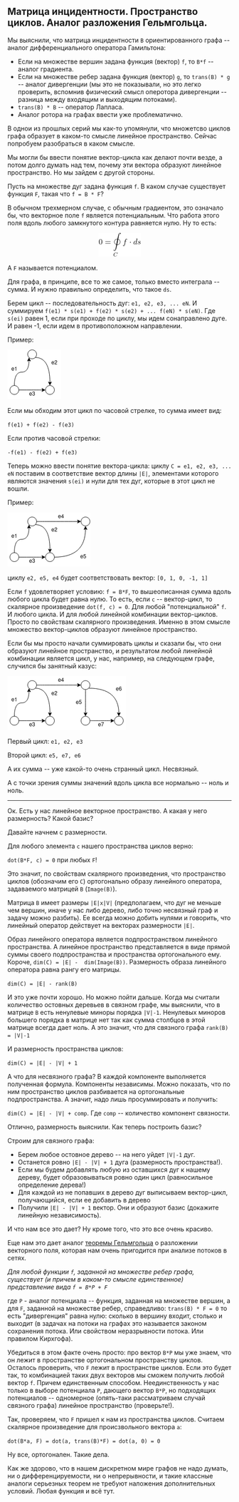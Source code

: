 ## Матрица инцидентности. Пространство циклов. Аналог разложения Гельмгольца.

Мы выяснили, что матрица инцидентности `B` ориентированного графа -- аналог дифференциального оператора Гамильтона:
 - Если на множестве вершин задана функция (вектор) `f`, то `B*f` -- аналог градиента.
 - Eсли на множестве ребер задана функция (вектор) `g`, то `trans(B) * g` -- аналог дивергенции (мы это не показывали, но это легко проверить, вспомнив физический смысл оперотора дивергенции -- разница между входящим и выходящим потоками).
 - `trans(B) * B` -- оператор Лапласа.
 - Аналог ротора на графах ввести уже проблематично.

 В однои из прошлых серий мы как-то упомянули, что множетсво циклов графа образует в каком-то смысле линейное пространство. Сейчас попробуем разобраться в каком смысле.

 Мы могли бы ввести понятие вектор-цикла как делают почти везде, а потом долго думать над тем, почему эти вектора образуют линейное пространство. Но мы зайдем с другой стороны.

 Пусть на множестве дуг задана функция `f`. В каком случае существует функция `F`, такая что `f = B * F`? 

 В обычном трехмерном случае, с обычным градиентом, это означало бы, что векторное поле `f` является потенциальным. Что работа этого поля вдоль любого замкнутого контура равняется нулю. Ну то есть:

 <center> 
 <img src=formulas/work.png >
 </center>

А `F` называется потенциалом.

 Для графа, в принципе, все то же самое, только вместо интеграла -- сумма. И нужно правильно определить, что такое `ds`.

Берем цикл -- последовательность дуг: `e1, e2, e3, ... eN`.  И суммируем `f(e1) * s(e1) + f(e2) * s(e2) + ... f(eN) * s(eN)`.
Где `s(ei)` равен 1, если при проходе по циклу, мы идем сонаправлено дуге. И равен  -1, если идем в противоположном направлении.

Пример:

![Diagram](graphs/triangle_oriented.png)

Если мы обходим этот цикл по часовой стрелке, то сумма имеет вид:

`f(e1) + f(e2) - f(e3)`

Если против часовой стрелки:

`-f(e1) - f(e2) + f(e3)`

Теперь можно ввести понятие вектора-цикла:  циклу `C = e1, e2, e3, ... eN` поставим в соответствие вектор длины `|E|`, элементами которого являются значения `s(ei)` и нули для тех дуг, которые в этот цикл не вошли.

Пример:

![Diagram](graphs/loop_space.png)

циклу `e2, e5, e4` будет соответствовать вектор: `[0, 1, 0, -1, 1]`

Если `f` удовлетворяет условию: `f = B*F`, то вышеописанная сумма вдоль любого цикла будет равна нулю. То есть, если `c` -- вектор-цикл, то скалярное произведение `dot(f, c) = 0`. Для любой "потенциальной" `f`. И любого цикла.
И для любой линейной комбинации вектор-циклов. Просто по свойствам скалярного произведения. Именно в этом смысле множество вектор-циклов образуют линейное пространство.

Если бы мы просто начали суммировать циклы и сказали бы, что они образуют линейное пространство, и результатом любой линейной комбинации является цикл, у нас, например, на следующем графе, случился бы занятный казус:

![Diagram](graphs/two_loops.png)

Первый цикл: `e1, e2, e3`

Второй цикл: `e5, e7, e6`

А их сумма -- уже какой-то очень странный цикл. Несвязный.

А с точки зрения суммы значений вдоль цикла все нормально -- ноль и ноль.

----------
Ок. Есть у нас линейное векторное пространство. А какая у него размерность? Какой базис? 

Давайте начнем с размерности.

Для любого элемента `c` нашего пространства циклов верно:

`dot(B*F, c) = 0` при любых `F`!

Это значит, по свойствам скалярного произведения, что пространство циклов (обозначим его `C`) ортогонально образу линейного оператора, задаваемого матрицей `B` (`Image(B)`).

Матрица `B` имеет размеры `|E|x|V|` (предполагаем, что дуг не меньше чем вершин, иначе у нас либо дерево, либо точно несвязный граф и задачу можно разбить). Ее всегда можно добить нулями и говорить, что линейный оператор дейcтвует на векторах размерности `|E|`.

Образ линейного оператора является подпространством линейного пространства. А линейное пространство представляется в виде прямой суммы своего подпространства и пространства ортогонального ему. Короче, `dim(C) = |E| -  dim(Image(B))`. Размерность образа линейного оператора равна рангу его матрицы. 

`dim(C) = |E| - rank(B)`

И это уже почти хорошо. Но можно пойти дальше. Когда мы считали количество остовных деревьев в связном графе, мы выяснили, что в матрице `B` есть ненулевые миноры порядка `|V|-1`. Ненулевых миноров большего порядка в матрице нет так как сумма столбцов в этой матрице всегда дает ноль. А это значит, что для связного графа `rank(B) = |V|-1`

И размерность пространства циклов:

`dim(C) = |E| - |V| + 1`

А что для несвязного графа? В каждой компоненте выполняется полученная формула. Компоненты независимы. Можно показать, что по ним пространство циклов разбивается на ортогональные подпространства. А значит, надо лишь просуммировать и получить:

`dim(C) = |E| - |V| + comp`. Где `comp` -- количество компонент связности.

Отлично, размерность выяснили. Как теперь построить базис?

Строим для связного графа:

 - Берем любое остовное дерево -- на него уйдет `|V|-1` дуг.
 - Останется ровно `|E| - |V| + 1` дуга (размерность пространства!).
 - Если мы будем добавлять любую из оставшихся дуг к нашему дереву, будет образовываться
   ровно один цикл (равносильное определение дерева!)
 - Для каждой из не попавших в дерево дуг выписываем вектор-цикл, получающийся, если ее добавить в дерево
 - Получили `|E| - |V| + 1` вектор. Они и образуют базис (докажите линейную независимость).

 И что нам все это дает? Ну кроме того, что это все очень красиво.

 Еще нам это дает аналог [теоремы Гельмгольца](https://ru.wikipedia.org/wiki/Теорема_разложения_Гельмгольца) о разложении векторного поля, которая нам очень пригодится при анализе потоков в сетях.

 *Для любой функции `f`, заданной на множестве ребер графа, существует (и причем в каком-то смысле единственное) представление вида `f = B*P + F`*
 
 где `P` - аналог потенциала -- функция, заданная на множестве вершин, 
 а для `F`, заданной на множестве ребер, справедливо: `trans(B) * F = 0` то есть "дивергенция" равна нулю: сколько в вершину входит, столько и выходит (в задачах на потоки на графах это называется законом сохранения потока. Или свойством неразрывности потока. Или правилом Кирхгофа).
 
 Убедиться в этом факте очень просто: про вектор `B*P` мы уже знаем, что он лежит в пространстве ортогональном пространству циклов. Осталось проверить, что `F` лежит в пространстве циклов. Если это будет так, то комбинацией таких двух векторов мы сможем получить любой вектор `f`. Причем единственным способом. Неединственность у нас только в выборе потенциала `P`, дающего вектор `B*P`, но подходящих потенциалов -- одномерное (опять-таки рассматриваем случай связного графа) линейное пространство (проверьте!).

Так, проверяем, что `F` пришел к нам из пространства циклов. Считаем скалярное произведение для происзвольного вектора `a`: 

`dot(B*a, F) = dot(a, trans(B)*F) = dot(a, 0) = 0`

Ну все, ортогонален. Такие дела.

Как же здорово, что в нашем дискретном мире графов не надо думать, ни о дифференцируемости, ни о непрерывности, и такие классные аналоги серьезных теорем не требуют наложения дополнительных условий. Любая функция и всё тут. 